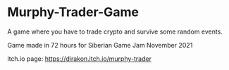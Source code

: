 # Murphy-Trader-Game
A game where you have to trade crypto and survive some random events.

Game made in 72 hours for Siberian Game Jam November 2021

itch.io page: https://dirakon.itch.io/murphy-trader
